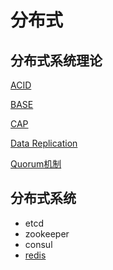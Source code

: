 # 分布式

## 分布式系统理论
[ACID](acid.md)

[BASE](base.md)

[CAP](cap.md)

[Data Replication](data-replication.md)

[Quorum机制](quorum.md)

## 分布式系统
* etcd
* zookeeper
* consul
* [redis](redis/README.md)

